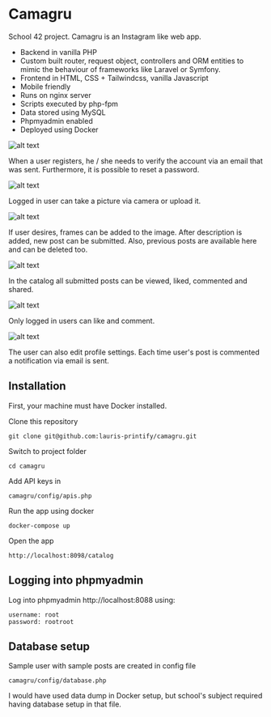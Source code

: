 # Camagru

School 42 project. Camagru is an Instagram like web app.

- Backend in vanilla PHP
- Custom built router, request object, controllers and ORM entities to mimic the behaviour of frameworks like Laravel or Symfony.
- Frontend in HTML, CSS + Tailwindcss, vanilla Javascript
- Mobile friendly
- Runs on nginx server
- Scripts executed by php-fpm
- Data stored using MySQL
- Phpmyadmin enabled
- Deployed using Docker

![alt text](https://i.imgur.com/9dkaEGO.png)

When a user registers, he / she needs to verify the account via an email that was sent.
Furthermore, it is possible to reset a password.

![alt text](https://i.imgur.com/Yno0qmp.png)

Logged in user can take a picture via camera or upload it.

![alt text](https://i.imgur.com/E8ig6Vl.png)

If user desires, frames can be added to the image.
After description is added, new post can be submitted.
Also, previous posts are available here and can be deleted too.

![alt text](https://i.imgur.com/sBcBuR4.png)

In the catalog all submitted posts can be viewed, liked, commented and shared.

![alt text](https://i.imgur.com/z2kTG6h.png)

Only logged in users can like and comment.

![alt text](https://i.imgur.com/IaZq8oY.png)

The user can also edit profile settings. Each time user's post is commented a notification via email is sent.

## Installation

First, your machine must have Docker installed.

Clone this repository

```
git clone git@github.com:lauris-printify/camagru.git
```

Switch to project folder

```
cd camagru
```

Add API keys in

```
camagru/config/apis.php
```

Run the app using docker

```
docker-compose up
```

Open the app

```
http://localhost:8098/catalog
```

## Logging into phpmyadmin

Log into phpmyadmin http://localhost:8088 using:

```
username: root
password: rootroot
```

## Database setup

Sample user with sample posts are created in config file

```
camagru/config/database.php
```

I would have used data dump in Docker setup, but school's
subject required having database setup in that file.
